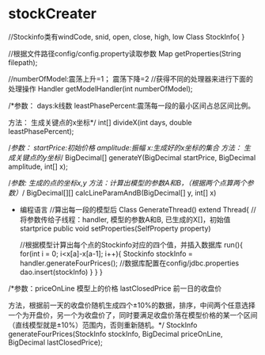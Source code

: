# stockCreater
//Stockinfo类有windCode, snid, open, close, high, low
Class StockInfo{
}

//根据文件路径config/config.property读取参数
Map getProperties(String filepath);

//numberOfModel:震荡上升=1； 震荡下降=2
//获得不同的处理器来进行下面的处理操作
Handler getModelHandler(int numberOfModel);


/*参数：
days:k线数
leastPhasePercent:震荡每一段的最小区间占总区间比例。

方法：
生成关键点的x坐标*/
int[] divideX(int days, double leastPhasePercent);


/*参数：
startPrice:初始价格
amplitude:振幅
x:生成好的x坐标的集合
方法：
生成关键点的y坐标*/
BigDecimal[] generateY(BigDecimal startPrice, BigDecimal amplitude, int[] x);

/*参数:
生成的点的坐标x,y
方法：计算出模型的参数A和B，（根据两个点算两个参数）*/
BigDecimal[][] calcLineParamAndB(BigDecimal[] y, int[] x)

* 编程语言
//算出每一段的模型后
Class GenerateThread() extend Thread{
  //将参数传给子线程：handler, 模型的参数A和B, 已生成的X[]，初始值startprice 
  public void setProperties(SelfProperty property)
  
  //根据模型计算出每个点的Stockinfo对应的四个值，并插入数据库
  run(){
    for(int i = 0; i<x[a]-x[a-1]; i++){
      Stockinfo stockInfo = handler.generateFourPrices();
      //数据库配置在config/jdbc.properties
      dao.insert(stockInfo)
    }
  }
}

/*参数：priceOnLine 模型上的价格
lastClosedPrice 前一日的收盘价

方法，根据前一天的收盘价随机生成四个±10%的数据，排序，中间两个任意选择一个为开盘价，另一个为收盘价了，同时要满足收盘价落在模型价格的某一个区间（直线模型就是±10%）范围内，否则重新随机。*/
StockInfo generateFourPrices(StockInfo stockInfo, BigDecimal priceOnLine, BigDecimal lastClosedPrice);
